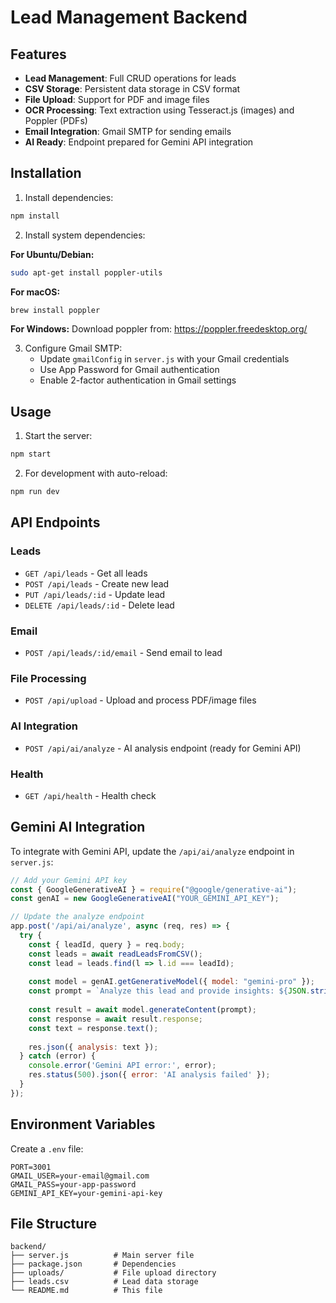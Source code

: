 
# Lead Management Backend

## Features

- **Lead Management**: Full CRUD operations for leads
- **CSV Storage**: Persistent data storage in CSV format
- **File Upload**: Support for PDF and image files
- **OCR Processing**: Text extraction using Tesseract.js (images) and Poppler (PDFs)
- **Email Integration**: Gmail SMTP for sending emails
- **AI Ready**: Endpoint prepared for Gemini API integration

## Installation

1. Install dependencies:
```bash
npm install
```

2. Install system dependencies:

**For Ubuntu/Debian:**
```bash
sudo apt-get install poppler-utils
```

**For macOS:**
```bash
brew install poppler
```

**For Windows:**
Download poppler from: https://poppler.freedesktop.org/

3. Configure Gmail SMTP:
   - Update `gmailConfig` in `server.js` with your Gmail credentials
   - Use App Password for Gmail authentication
   - Enable 2-factor authentication in Gmail settings

## Usage

1. Start the server:
```bash
npm start
```

2. For development with auto-reload:
```bash
npm run dev
```

## API Endpoints

### Leads
- `GET /api/leads` - Get all leads
- `POST /api/leads` - Create new lead
- `PUT /api/leads/:id` - Update lead
- `DELETE /api/leads/:id` - Delete lead

### Email
- `POST /api/leads/:id/email` - Send email to lead

### File Processing
- `POST /api/upload` - Upload and process PDF/image files

### AI Integration
- `POST /api/ai/analyze` - AI analysis endpoint (ready for Gemini API)

### Health
- `GET /api/health` - Health check

## Gemini AI Integration

To integrate with Gemini API, update the `/api/ai/analyze` endpoint in `server.js`:

```javascript
// Add your Gemini API key
const { GoogleGenerativeAI } = require("@google/generative-ai");
const genAI = new GoogleGenerativeAI("YOUR_GEMINI_API_KEY");

// Update the analyze endpoint
app.post('/api/ai/analyze', async (req, res) => {
  try {
    const { leadId, query } = req.body;
    const leads = await readLeadsFromCSV();
    const lead = leads.find(l => l.id === leadId);
    
    const model = genAI.getGenerativeModel({ model: "gemini-pro" });
    const prompt = `Analyze this lead and provide insights: ${JSON.stringify(lead)}. Query: ${query}`;
    
    const result = await model.generateContent(prompt);
    const response = await result.response;
    const text = response.text();
    
    res.json({ analysis: text });
  } catch (error) {
    console.error('Gemini API error:', error);
    res.status(500).json({ error: 'AI analysis failed' });
  }
});
```

## Environment Variables

Create a `.env` file:
```
PORT=3001
GMAIL_USER=your-email@gmail.com
GMAIL_PASS=your-app-password
GEMINI_API_KEY=your-gemini-api-key
```

## File Structure

```
backend/
├── server.js          # Main server file
├── package.json       # Dependencies
├── uploads/           # File upload directory
├── leads.csv          # Lead data storage
└── README.md          # This file
```
